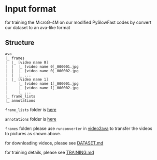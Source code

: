 # Input format
for training the MicroG-4M on our modified PySlowFast codes by convert our dataset to an ava-like format

## Structure

```
ava
|_ frames
|  |_ [video name 0]
|  |  |_ [video name 0]_000001.jpg
|  |  |_ [video name 0]_000002.jpg
|  |  |_ ...
|  |_ [video name 1]
|     |_ [video name 1]_000001.jpg
|     |_ [video name 1]_000002.jpg
|     |_ ...
|_ frame_lists
|_ annotations
```


`frame_lists` folder is [here](../../../training/csv_files/frame_lists/)

`annotations` folder is [here](../../../training/csv_files/annotations/)

`frames` folder:  please use `runconverter` in [video2ava](../../convert2ava/video2ava/) to transfer the videos to pictures as shown above.

for downloading videos, please see [DATASET.md](../../../dataset/DATASET.md)

for training details, please see [TRAINING.md](../../../training/TRAINING.md)